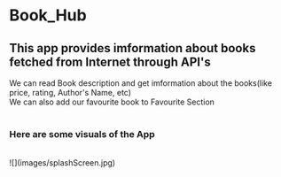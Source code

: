 # Book_Hub
## This app provides imformation about books fetched from Internet through API's </br>
We can read Book description and get imformation about the books(like price, rating, Author's Name, etc)</br>
We can also add our favourite book to Favourite Section
</br>
</br>

### Here are some visuals of the App
</br>
![](images/splashScreen.jpg)
